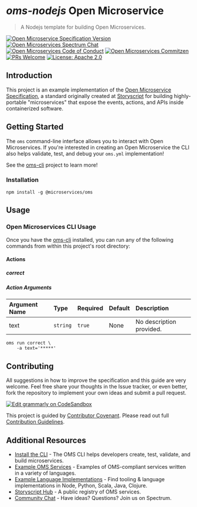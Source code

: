 # _oms-nodejs_ Open Microservice

> A Nodejs template for building Open Microservices.

[![Open Microservice Specification Version](https://img.shields.io/badge/Open%20Microservice-1.0-477bf3.svg)](https://openmicroservices.org)
[![Open Microservices Spectrum Chat](https://withspectrum.github.io/badge/badge.svg)](https://spectrum.chat/open-microservices)
[![Open Microservices Code of Conduct](https://img.shields.io/badge/Contributor%20Covenant-v1.4%20adopted-ff69b4.svg)](https://github.com/oms-services/.github/blob/master/CODE_OF_CONDUCT.md)
[![Open Microservices Commitzen](https://img.shields.io/badge/commitizen-friendly-brightgreen.svg)](http://commitizen.github.io/cz-cli/)
[![PRs Welcome](https://img.shields.io/badge/PRs-welcome-brightgreen.svg)](http://makeapullrequest.com)
[![License: Apache 2.0](https://img.shields.io/badge/License-Apache%202.0-blue.svg)](https://opensource.org/licenses/Apache-2.0)

## Introduction

This project is an example implementation of the [Open Microservice Specification](https://openmicroservices.org), a standard
originally created at [Storyscript](https://storyscript.io) for building highly-portable "microservices" that expose the
events, actions, and APIs inside containerized software.

## Getting Started

The `oms` command-line interface allows you to interact with Open Microservices. If you're interested in creating an Open
Microservice the CLI also helps validate, test, and debug your `oms.yml` implementation!

See the [oms-cli](https://github.com/microservices/oms) project to learn more!

### Installation

```
npm install -g @microservices/oms
```

## Usage

### Open Microservices CLI Usage

Once you have the [oms-cli](https://github.com/microservices/oms) installed, you can run any of the following commands from
within this project's root directory:

#### Actions

##### correct

>

##### Action Arguments

| Argument Name | Type     | Required | Default | Description              |
| :------------ | :------- | :------- | :------ | :----------------------- |
| text          | `string` | `true`   | None    | No description provided. |

```shell
oms run correct \
    -a text='*****'
```

## Contributing

All suggestions in how to improve the specification and this guide are very welcome. Feel free share your thoughts in the
Issue tracker, or even better, fork the repository to implement your own ideas and submit a pull request.

[![Edit grammarly on CodeSandbox](https://codesandbox.io/static/img/play-codesandbox.svg)](https://codesandbox.io/s/github/oms-services/grammarly)

This project is guided by [Contributor Covenant](https://github.com/oms-services/.github/blob/master/CODE_OF_CONDUCT.md).
Please read out full [Contribution Guidelines](https://github.com/oms-services/.github/blob/master/CONTRIBUTING.md).

## Additional Resources

- [Install the CLI](https://github.com/microservices/oms) - The OMS CLI helps developers create, test, validate, and build
  microservices.
- [Example OMS Services](https://github.com/oms-services) - Examples of OMS-compliant services written in a variety of
  languages.
- [Example Language Implementations](https://github.com/microservices) - Find tooling & language implementations in Node,
  Python, Scala, Java, Clojure.
- [Storyscript Hub](https://hub.storyscript.io) - A public registry of OMS services.
- [Community Chat](https://spectrum.chat/open-microservices) - Have ideas? Questions? Join us on Spectrum.
